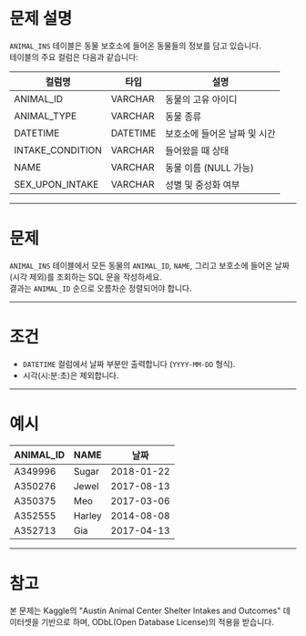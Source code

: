 # 문제 설명

`ANIMAL_INS` 테이블은 동물 보호소에 들어온 동물들의 정보를 담고 있습니다.  
테이블의 주요 컬럼은 다음과 같습니다:

| 컬럼명          | 타입      | 설명                     |
| --------------- | --------- | ------------------------ |
| ANIMAL_ID       | VARCHAR   | 동물의 고유 아이디       |
| ANIMAL_TYPE     | VARCHAR   | 동물 종류                |
| DATETIME        | DATETIME  | 보호소에 들어온 날짜 및 시간 |
| INTAKE_CONDITION| VARCHAR   | 들어왔을 때 상태          |
| NAME            | VARCHAR   | 동물 이름 (NULL 가능)    |
| SEX_UPON_INTAKE | VARCHAR   | 성별 및 중성화 여부       |

---

# 문제

`ANIMAL_INS` 테이블에서 모든 동물의 `ANIMAL_ID`, `NAME`, 그리고 보호소에 들어온 날짜(시각 제외)를 조회하는 SQL 문을 작성하세요.  
결과는 `ANIMAL_ID` 순으로 오름차순 정렬되어야 합니다.

---

# 조건

- `DATETIME` 컬럼에서 날짜 부분만 출력합니다 (`YYYY-MM-DD` 형식).
- 시각(시:분:초)은 제외합니다.

---

# 예시

| ANIMAL_ID | NAME   | 날짜        |
| --------- | ------ | ----------- |
| A349996   | Sugar  | 2018-01-22  |
| A350276   | Jewel  | 2017-08-13  |
| A350375   | Meo    | 2017-03-06  |
| A352555   | Harley | 2014-08-08  |
| A352713   | Gia    | 2017-04-13  |

---

# 참고

본 문제는 Kaggle의 "Austin Animal Center Shelter Intakes and Outcomes" 데이터셋을 기반으로 하며, ODbL(Open Database License)의 적용을 받습니다.
